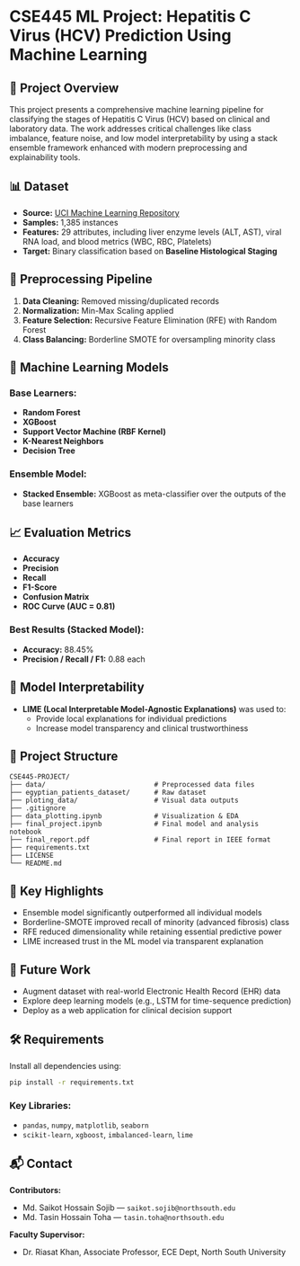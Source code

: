 # CSE445 ML Project: Hepatitis C Virus (HCV) Prediction Using Machine Learning

## 📌 Project Overview

This project presents a comprehensive machine learning pipeline for classifying the stages of Hepatitis C Virus (HCV) based on clinical and laboratory data. The work addresses critical challenges like class imbalance, feature noise, and low model interpretability by using a stack ensemble framework enhanced with modern preprocessing and explainability tools.

## 📊 Dataset

- **Source:** [UCI Machine Learning Repository](https://archive.ics.uci.edu/dataset/503/hepatitis+c+virus+hcv+for+egyptian+patients)
- **Samples:** 1,385 instances
- **Features:** 29 attributes, including liver enzyme levels (ALT, AST), viral RNA load, and blood metrics (WBC, RBC, Platelets)
- **Target:** Binary classification based on **Baseline Histological Staging**

## 🔄 Preprocessing Pipeline

1. **Data Cleaning:** Removed missing/duplicated records
2. **Normalization:** Min-Max Scaling applied
3. **Feature Selection:** Recursive Feature Elimination (RFE) with Random Forest
4. **Class Balancing:** Borderline SMOTE for oversampling minority class

## 🤖 Machine Learning Models

### Base Learners:
- **Random Forest**
- **XGBoost**
- **Support Vector Machine (RBF Kernel)**
- **K-Nearest Neighbors**
- **Decision Tree**

### Ensemble Model:
- **Stacked Ensemble:** XGBoost as meta-classifier over the outputs of the base learners

## 📈 Evaluation Metrics

- **Accuracy**
- **Precision**
- **Recall**
- **F1-Score**
- **Confusion Matrix**
- **ROC Curve (AUC = 0.81)**

### Best Results (Stacked Model):
- **Accuracy:** 88.45%
- **Precision / Recall / F1:** 0.88 each

## 🧠 Model Interpretability

- **LIME (Local Interpretable Model-Agnostic Explanations)** was used to:
  - Provide local explanations for individual predictions
  - Increase model transparency and clinical trustworthiness

## 📁 Project Structure

```
CSE445-PROJECT/
├── data/                           # Preprocessed data files
├── egyptian_patients_dataset/      # Raw dataset
├── ploting_data/                   # Visual data outputs
├── .gitignore
├── data_plotting.ipynb             # Visualization & EDA
├── final_project.ipynb             # Final model and analysis notebook
├── final_report.pdf                # Final report in IEEE format
├── requirements.txt
├── LICENSE
└── README.md
```

## 📌 Key Highlights

- Ensemble model significantly outperformed all individual models
- Borderline-SMOTE improved recall of minority (advanced fibrosis) class
- RFE reduced dimensionality while retaining essential predictive power
- LIME increased trust in the ML model via transparent explanation

## 🔭 Future Work

- Augment dataset with real-world Electronic Health Record (EHR) data
- Explore deep learning models (e.g., LSTM for time-sequence prediction)
- Deploy as a web application for clinical decision support

## 🛠️ Requirements

Install all dependencies using:

```bash
pip install -r requirements.txt
```

### Key Libraries:
- `pandas`, `numpy`, `matplotlib`, `seaborn`
- `scikit-learn`, `xgboost`, `imbalanced-learn`, `lime`

## 📬 Contact

**Contributors:**
- Md. Saikot Hossain Sojib — `saikot.sojib@northsouth.edu`
- Md. Tasin Hossain Toha — `tasin.toha@northsouth.edu`

**Faculty Supervisor:**
- Dr. Riasat Khan, Associate Professor, ECE Dept, North South University
